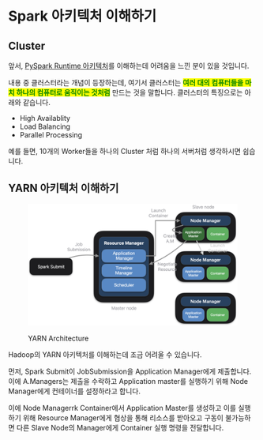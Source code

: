 # Spark 아키텍처 이해하기

## Cluster

앞서, [PySpark Runtime 아키텍처](pyspark-architecture.md#pyspark-1)를 이해하는데 어려움을 느낀 분이 있을 것입니다.

내용 중 클러스터라는 개념이 등장하는데, 여기서 클러스터는 <mark style="color:green;">**여러 대의 컴퓨터들을 마치 하나의 컴퓨터로 움직이는 것처럼**</mark> 만드는 것을 말합니다. 클러스터의 특징으로는 아래와 같습니다.

* High Availablity
* Load Balancing
* Parallel Processing

예를 들면, 10개의 Worker들을 하나의 Cluster 처럼 하나의 서버처럼 생각하시면 쉽습니다.

## YARN 아키텍처 이해하기

<figure><img src="../../.gitbook/assets/image (5) (1) (1) (1).png" alt=""><figcaption><p>YARN Architecture</p></figcaption></figure>

Hadoop의 YARN 아키텍처를 이해하는데 조금 어려울 수 있습니다.

먼저, Spark Submit이 JobSubmission을 Application Manager에게 제출합니다. 이에 A.Managers는 제출을 수락하고 Application master를 실행하기 위해 Node Manager에게 컨테이너를 설정하라고 합니다.&#x20;

이에 Node Managerrk Container에서 Application Master를 생성하고 이를 실행하기 위해 Resource Manager에게 협상을 통해 리소스를 받아오고 구동이 불가능하면  다른 Slave Node의 Manager에게 Container 실행 명령을 전달합니다.



